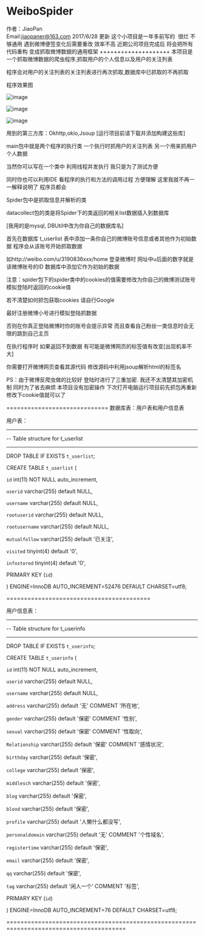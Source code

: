 # WeiboSpider

作者：JiaoPan  
Email:jiaopaner@163.com
2017/6/28 更新
这个小项目是一年多前写的  很烂 不够通用 遇到微博便签变化后需要重改 效率不高 
近期公司项目完成后 将会把所有代码重构 变成抓取微博数据的通用框架 
++++++++++++++++++++
本项目是一个抓取微博数据的爬虫程序,抓取用户的个人信息以及用户的关注列表

程序会对用户的关注列表的关注列表进行再次抓取,数据库中已抓取的不再抓取

程序效果图

![image](http://a3.qpic.cn/psb?/9f72dd68-4a03-4651-9f2d-60315a7e474a/k7JI94LbutdjTLmD6h2Qiqc.8H.cpvupIC6n53CDi6s!/b/dA0BAAAAAAAA&bo=xAMvAgAAAAAFB84!&rf=viewer_4)

![image](http://a1.qpic.cn/psb?/9f72dd68-4a03-4651-9f2d-60315a7e474a/5tcygnDCgMfv*lxgsB1oRLrb8.81I.SL4XnjgAhZMog!/b/dHEBAAAAAAAA&bo=PQTrAQAAAAAFAPA!&rf=viewer_4)

![image](http://a1.qpic.cn/psb?/9f72dd68-4a03-4651-9f2d-60315a7e474a/xzdfZd8r6I5dzMCSrKLUQaVSMsaqE38ziw1jvu4rPxE!/b/dHEBAAAAAAAA&bo=vgKpAQAAAAAFADc!&rf=viewer_4)

用到的第三方库：Okhttp,okio,Jsoup   [运行项目前请下载并添加构建这些库]

main包中就是两个程序的执行类 一个执行时抓用户的关注列表 另一个用来抓用户个人数据  

当然你可以写在一个类中 利用线程并发执行 我只是为了测试方便  

同时你也可以利用IDE 看程序的执行和方法的调用过程 方便理解 这里我就不再一一解释说明了 程序员都会

Spider包中是抓取信息并解析的类 

datacollect包的类是将Spider下的类返回的相关list数据插入到数据库

[我用的是mysql, DBUtil中改为你自己的数据库名] 

首先在数据库 t_userlist 表中添加一条你自己的微博账号信息或者其他作为初始数据 程序会从该账号开始抓取数据

如http://weibo.com/u/3190836xxx/home  登录微博时 网址中u后面的数字就是该微博账号的ID 数据库中添加它作为初始的数据

注意：spider包下的spider类中的cookies的值需要修改为你自己的微博测试账号模拟登陆时返回的cookie值

若不清楚如何抓包获取cookies 请自行Google

最好注册微博小号进行模拟登陆抓数据  

否则在你真正登陆微博时你的账号会提示异常 而且查看自己粉丝一类信息时会无限的跳到自己主页

在执行程序时 如果返回不到数据 有可能是微博网页的标签值有改变[出现机率不大] 

你需要打开微博网页查看其源代码 修改源码中利用jsoup解析html的标签名 

PS：由于微博反爬虫做的比较好  登陆时进行了三重加密. 
我还不太清楚其加密机制 同时为了省去麻烦 本项目没有加密操作 下次打开电脑运行项目前先抓包再重新修改下cookie值就可以了


=============================
数据库表：用户表和用户信息表

用户表：
-- ----------------------------
-- Table structure for t_userlist
-- ----------------------------
DROP TABLE IF EXISTS `t_userlist`;

CREATE TABLE `t_userlist` (

  `id` int(11) NOT NULL auto_increment,
  
  `userid` varchar(255) default NULL,
  
  `username` varchar(255) default NULL,
  
  `rootuserid` varchar(255) default NULL,
  
  `rootusername` varchar(255) default NULL,
  
  `mutualfollow` varchar(255) default '已关注',
  
  `visited` tinyint(4) default '0',
  
  `infostored` tinyint(4) default '0',
  
  PRIMARY KEY  (`id`)
  
) ENGINE=InnoDB AUTO_INCREMENT=52476 DEFAULT CHARSET=utf8;



=========================================

用户信息表：

-- ----------------------------
-- Table structure for t_userinfo
-- ----------------------------
DROP TABLE IF EXISTS `t_userinfo`;

CREATE TABLE `t_userinfo` (

  `id` int(11) NOT NULL auto_increment,
  
  `userid` varchar(255) default NULL,
  
  `username` varchar(255) default NULL,
  
  `address` varchar(255) default '无' COMMENT '所在地',
  
  `gender` varchar(255) default '保密' COMMENT '性别',
  
  `sexual` varchar(255) default '保密' COMMENT '性取向',
  
  `Relationship` varchar(255) default '保密' COMMENT '感情状况',
  
  `birthday` varchar(255) default '保密',
  
  `college` varchar(255) default '保密',
  
  `middlesch` varchar(255) default '保密',
  
  `blog` varchar(255) default '保密',
  
  `blood` varchar(255) default '保密',
  
  `profile` varchar(255) default '人懒什么都没写',
  
  `personaldomain` varchar(255) default '无' COMMENT '个性域名',
  
  `registertime` varchar(255) default '保密',
  
  `email` varchar(255) default '保密',
  
  `qq` varchar(255) default '保密',

  `tag` varchar(255) default '闲人一个' COMMENT '标签',
  
  PRIMARY KEY  (`id`)
  
) ENGINE=InnoDB AUTO_INCREMENT=76 DEFAULT CHARSET=utf8;

 ========================================================================================


